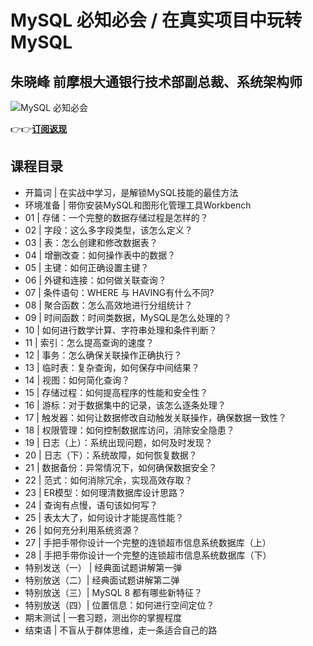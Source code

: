 MySQL 必知必会 / 在真实项目中玩转 MySQL
===========================

朱晓峰 **前摩根大通银行技术部副总裁、系统架构师**
---------------------------

![MySQL 必知必会](https://www.geekgay.com/storage/geek/geek_cb8a4097704cbd8ccf01f592647f00af.jpg)  
  
👉👉[**订阅返现**](https://time.geekbang.org/column/intro/100073201?code=1v0Xe37f0caDPPp4zpLbjZn5xlxQSw5F0jA1Wt%2F9SMU%3D "MySQL 必知必会")  
  
课程目录
----

  
  
- 开篇词 | 在实战中学习，是解锁MySQL技能的最佳方法
- 环境准备 | 带你安装MySQL和图形化管理工具Workbench
- 01 | 存储：一个完整的数据存储过程是怎样的？
- 02 | 字段：这么多字段类型，该怎么定义？
- 03 | 表：怎么创建和修改数据表？
- 04 | 增删改查：如何操作表中的数据？
- 05 | 主键：如何正确设置主键？
- 06 | 外键和连接：如何做关联查询？
- 07 | 条件语句：WHERE 与 HAVING有什么不同?
- 08 | 聚合函数：怎么高效地进行分组统计？
- 09 | 时间函数：时间类数据，MySQL是怎么处理的？
- 10 | 如何进行数学计算、字符串处理和条件判断？
- 11 | 索引：怎么提高查询的速度？
- 12 | 事务：怎么确保关联操作正确执行？
- 13 | 临时表：复杂查询，如何保存中间结果？
- 14 | 视图：如何简化查询？
- 15 | 存储过程：如何提高程序的性能和安全性？
- 16 | 游标：对于数据集中的记录，该怎么逐条处理？
- 17 | 触发器：如何让数据修改自动触发关联操作，确保数据一致性？
- 18 | 权限管理：如何控制数据库访问，消除安全隐患？
- 19 | 日志（上）：系统出现问题，如何及时发现？
- 20 | 日志（下）：系统故障，如何恢复数据？
- 21 | 数据备份：异常情况下，如何确保数据安全？
- 22 | 范式：如何消除冗余，实现高效存取？
- 23 | ER模型：如何理清数据库设计思路？
- 24 | 查询有点慢，语句该如何写？
- 25 | 表太大了，如何设计才能提高性能？
- 26 | 如何充分利用系统资源？
- 27 | 手把手带你设计一个完整的连锁超市信息系统数据库（上）
- 28 | 手把手带你设计一个完整的连锁超市信息系统数据库（下）
- 特别发送（一） | 经典面试题讲解第一弹
- 特别放送（二）| 经典面试题讲解第二弹
- 特别放送（三）| MySQL 8 都有哪些新特征？
- 特别放送（四）| 位置信息：如何进行空间定位？
- 期末测试 | 一套习题，测出你的掌握程度
- 结束语 | 不盲从于群体思维，走一条适合自己的路
